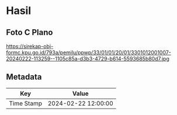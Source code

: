 # Hasil

## Foto C Plano

https://sirekap-obj-formc.kpu.go.id/793a/pemilu/ppwp/33/01/01/20/01/3301012001007-20240222-113259--1105c85a-d3b3-4729-b614-5593685b80d7.jpg


## Metadata

| Key        | Value               |
| ---------- | ------------------- |
| Time Stamp | 2024-02-22 12:00:00 |



